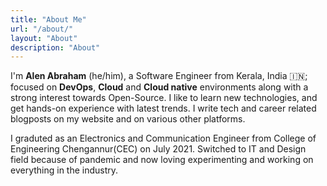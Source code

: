 ```yaml
---
title: "About Me"
url: "/about/"
layout: "About"
description: "About"
---  
```


I'm **Alen Abraham** (he/him), a Software Engineer from Kerala, India 🇮🇳; focused on **DevOps**, **Cloud** and **Cloud native** environments along with a strong interest towards Open-Source. I like to learn new technologies, and get hands-on experience with latest trends. I write tech and career related blogposts on my website and on various other platforms.  

I graduted as an Electronics and Communication Engineer from College of Engineering Chengannur(CEC) on July 2021. Switched to IT and Design field because of pandemic and now loving experimenting and working on everything in the industry.
